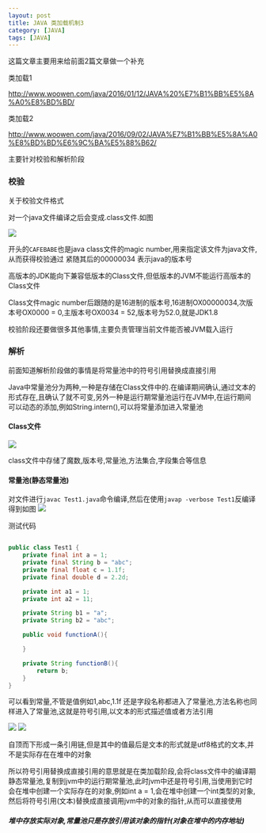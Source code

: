 ```yaml
---
layout: post
title: JAVA 类加载机制3
category: [JAVA]
tags: [JAVA]
---
```


这篇文章主要用来给前面2篇文章做一个补充

类加载1

<http://www.woowen.com/java/2016/01/12/JAVA%20%E7%B1%BB%E5%8A%A0%E8%BD%BD/>

类加载2

<http://www.woowen.com/java/2016/09/02/JAVA%E7%B1%BB%E5%8A%A0%E8%BD%BD%E6%9C%BA%E5%88%B62/>

主要针对校验和解析阶段

### 校验

关于校验文件格式

对一个java文件编译之后会变成.class文件.如图

![](http://pic.woowen.com/classfilehex.png)

开头的```CAFEBABE```也是java class文件的magic number,用来指定该文件为java文件,从而获得校验通过
紧随其后的00000034 表示java的版本号

高版本的JDK能向下兼容低版本的Class文件,但低版本的JVM不能运行高版本的Class文件

Class文件magic number后跟随的是16进制的版本号,16进制OX00000034,次版本号OX0000 = 0,主版本号OX0034 = 52,版本号为52.0,就是JDK1.8

校验阶段还要做很多其他事情,主要负责管理当前文件能否被JVM载入运行

### 解析

前面知道解析阶段做的事情是将常量池中的符号引用替换成直接引用

Java中常量池分为两种,一种是存储在Class文件中的.在编译期间确认,通过文本的形式存在,且确认了就不可变,另外一种是运行期常量池运行在JVM中,在运行期间可以动态的添加,例如String.intern(),可以将常量添加进入常量池

#### Class文件

![](http://pic.woowen.com/classfileinfo.png)

class文件中存储了魔数,版本号,常量池,方法集合,字段集合等信息


#### 常量池(静态常量池)

对文件进行```javac Test1.java```命令编译,然后在使用```javap -verbose Test1```反编译得到如图
![](http://pic.woowen.com/javapfilesnapshot.png)

测试代码

```JAVA

public class Test1 {
    private final int a = 1;
    private final String b = "abc";
    private final float c = 1.1f;
    private final double d = 2.2d;

    private int a1 = 1;
    private int a2 = 11;

    private String b1 = "a";
    private String b2 = "abc";

    public void functionA(){

    }

    private String functionB(){
        return b;
    }
}

```

可以看到常量,不管是值例如1,abc,1.1f 还是字段名称都进入了常量池,方法名称也同样进入了常量池,这就是符号引用,以文本的形式描述值或者方法引用

![](http://pic.woowen.com/yinyonglian1.png)
![](http://pic.woowen.com/yinyonglian2.png)

自顶而下形成一条引用链,但是其中的值最后是文本的形式就是utf8格式的文本,并不是实际存在在堆中的对象

所以符号引用替换成直接引用的意思就是在类加载阶段,会将class文件中的编译期静态常量池,复制到jvm中的运行期常量池,此时jvm中还是符号引用,当使用到它时会在堆中创建一个实际存在的对象,例如int a = 1,会在堆中创建一个int类型的对象,然后将符号引用(文本)替换成直接调用jvm中的对象的指针,从而可以直接使用

##### 堆中存放实际对象,常量池只是存放引用该对象的指针(对象在堆中的内存地址)



